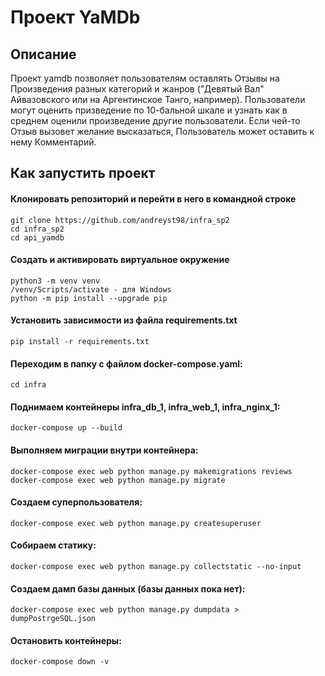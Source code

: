 # Проект YaMDb

## Описание

Проект yamdb позволяет пользователям оставлять Отзывы на Произведения разных категорий и жанров ("Девятый Вал" Айвазовского или на Аргентинское Танго, например). Пользователи могут оценить призведение по 10-бальной шкале и узнать как в среднем оценили произведение другие пользователи. Если чей-то Отзыв вызовет желание высказаться, Пользователь может оставить к нему Комментарий.


## Как запустить проект

#### Клонировать репозиторий и перейти в него в командной строке

```shell
git clone https://github.com/andreyst98/infra_sp2
cd infra_sp2
cd api_yamdb
```

#### Cоздать и активировать виртуальное окружение

```shell
python3 -m venv venv
/venv/Scripts/activate - для Windows
python -m pip install --upgrade pip
```

#### Установить зависимости из файла requirements.txt

```shell
pip install -r requirements.txt
```

#### Переходим в папку с файлом docker-compose.yaml:

```shell
cd infra
```

#### Поднимаем контейнеры infra_db_1, infra_web_1, infra_nginx_1:

```shell
docker-compose up --build
```

#### Выполняем миграции внутри контейнера:

```shell
docker-compose exec web python manage.py makemigrations reviews
docker-compose exec web python manage.py migrate
```

#### Создаем суперпользователя:

```shell
docker-compose exec web python manage.py createsuperuser
```

#### Собираем статику:

```shell
docker-compose exec web python manage.py collectstatic --no-input
```

#### Создаем дамп базы данных (базы данных пока нет):

```shell
docker-compose exec web python manage.py dumpdata > dumpPostrgeSQL.json
```

#### Остановить контейнеры:

```shell
docker-compose down -v
```